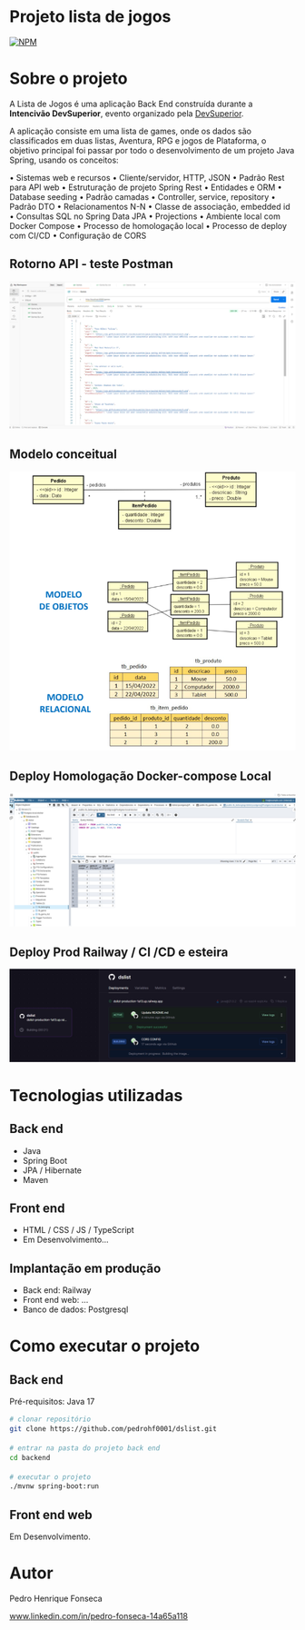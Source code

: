 # Projeto lista de jogos 
[![NPM](https://img.shields.io/npm/l/react)](https://github.com/pedrohf0001/dslist/blob/main/LICENSE) 

# Sobre o projeto

A Lista de Jogos é uma aplicação Back End construída durante a **Intencivão DevSuperior**, evento organizado pela [DevSuperior](https://devsuperior.com "Site da DevSuperior").

A aplicação consiste em uma lista de games, onde os dados são classificados em duas listas, Aventura, RPG e jogos de Plataforma, o objetivo principal foi passar por todo o desenvolvimento de um projeto Java Spring, usando os conceitos:

• Sistemas web e recursos
• Cliente/servidor, HTTP, JSON
• Padrão Rest para API web
• Estruturação de projeto Spring Rest
• Entidades e ORM
• Database seeding
• Padrão camadas
• Controller, service, repository
• Padrão DTO
• Relacionamentos N-N
• Classe de associação, embedded id
• Consultas SQL no Spring Data JPA
• Projections
• Ambiente local com Docker Compose
• Processo de homologação local
• Processo de deploy com CI/CD
• Configuração de CORS

## Rotorno API - teste Postman
![Modelo Conceitual](https://github.com/pedrohf0001/assets/blob/55bb4fda2ab380b0af8c3bf66adc144047d523bf/img/retorno%20API%20postman%20-%20Game.png)

## Modelo conceitual
![Modelo Conceitual](https://github.com/pedrohf0001/assets/blob/dc4ac4fcbc1e8e30a8189cce7ec841376a735424/img/Modelo%20de%20Relacionamento%20usado%20para%20exemplo%20.png)

## Deploy Homologação Docker-compose Local
![Modelo Conceitual](https://github.com/pedrohf0001/assets/blob/8c4344c9cc55c4aee98aa0982a7888c20755a733/pg-admin%20-%20criando%20respositorio%20de%20homologa%C3%A7%C3%A3o.png)

## Deploy Prod Railway / CI /CD e esteira
![Modelo Conceitual](https://github.com/pedrohf0001/assets/blob/dac37b16f494e61fbcc8b1f0d27b50c2b8d270f2/Esteria%20CI-CD-railway.png)

# Tecnologias utilizadas
## Back end
- Java
- Spring Boot
- JPA / Hibernate
- Maven
## Front end
- HTML / CSS / JS / TypeScript
- Em Desenvolvimento...
  
## Implantação em produção
- Back end: Railway
- Front end web: ...
- Banco de dados: Postgresql

# Como executar o projeto

## Back end
Pré-requisitos: Java 17

```bash
# clonar repositório
git clone https://github.com/pedrohf0001/dslist.git

# entrar na pasta do projeto back end
cd backend

# executar o projeto
./mvnw spring-boot:run
```

## Front end web
Em Desenvolvimento.

# Autor

Pedro Henrique Fonseca

www.linkedin.com/in/pedro-fonseca-14a65a118

